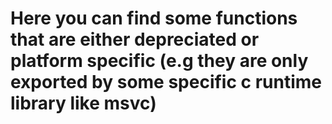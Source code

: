 # Here you can find some functions that are either depreciated or platform specific (e.g they are only exported by some specific c runtime library like msvc)
